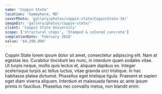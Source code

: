 ```yaml
---
name: 'Coppin State'
location: 'Somewhere, MD'
coverPhoto: 'gallery/photos/coppin-state/CoppinState-16/'
imageDir: 'gallery/photos/coppin-state/'
client: 'Coppin State University'
scope: ['Structural steps', 'Stamped & colored concrete']
completionDate: 'February 2018'
value: '$4,200,000'
---
```


Coppin State lorem ipsum dolor sit amet, consectetur adipiscing elit. Nam at egestas leo. Curabitur tincidunt leo nunc, in interdum quam sodales vitae. Ut turpis neque, mollis quis lectus et, aliquam dapibus ex. Integer scelerisque turpis ac tellus luctus, vitae gravida orci tristique. In hac habitasse platea dictumst. Phasellus eget tristique ligula. Praesent et sapien eget diam viverra aliquam. Interdum et malesuada fames ac ante ipsum primis in faucibus. Phasellus nec convallis metus, non blandit enim.
